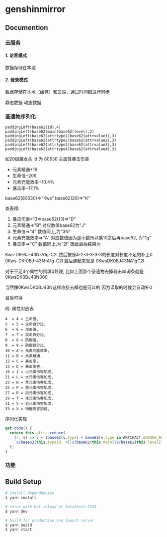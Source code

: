 # genshinmirror

## Documention

### 云服务

#### 1. 访客模式

数据存储在本地

#### 2. 登录模式

数据存储在本地（缓存）和云端，通过时间戳进行同步

静态数据 动态数据

### 圣遗物序列化

```
paddingLeft(base62(id),4)
paddingLeft(base62(main)base62(level),2)
paddingLeft(base62(attrtype1)base62(attrvalue1),3)
paddingLeft(base62(attrtype2)base62(attrvalue2),3)
paddingLeft(base62(attrtype3)base62(attrvalue3),3)
paddingLeft(base62(attrtype4)base62(attrvalue4),3)

```

如20级魔女头 id 为 80530 主属性暴击伤害

- 元素精通+19
- 生命值+209
- 元素充能效率+10.4%
- 暴击率+17.1%

base62(80530)=>"Kws"
base62(20)=>"K"

查表得:

1. 暴击伤害=13=>base62(13)=>"D"
2. 元素精通=>"B"  对应数值base62为"J"
3. 生命值=>"4"  数值同上,为"3N"
4. 元素充能效率=>"A"  对应数值因为是小数所以乘10之后再base62, 为"1g"
5. 暴击率=>"C"  数值同上,为"2l"
因此最后结果为

Kws-DK-BJ-43N-A1g-C2l
然后按照4-2-3-3-3-3的长度对长度不足的补上0
0Kws-DK-0BJ-43N-A1g-C2l
最后连起来就是
0KwsDK0BJ43NA1gC2l

对于不足4个属性的则填0处理, 比如上面那个圣遗物去掉暴击率词条就是0KwsDK0BJ43N000

当然像0KwsDK0BJ43N这样直接去掉也是可以的 因为读取的时候会自动补0

最后可得

附: 属性对应表

```
4  = 4 = 生命值,
5  = 5 = 生命百分比,
6  = 6 = 攻击值,
7  = 7 = 攻击百分比,
8  = 8 = 防御值,
9  = 9 = 防御百分比,
10 = A = 元素充能效率,
11 = B = 元素精通,
12 = C = 暴击率,
13 = D = 暴击伤害,
19 = J = 火元素伤害加成,
21 = L = 水元素伤害加成,
23 = N = 草元素伤害加成,
25 = P = 雷元素伤害加成,
27 = R = 风元素伤害加成,
29 = T = 冰元素伤害加成,
31 = V = 岩元素伤害加成,
33 = X = 物理伤害加成,
```

序列化实现
```ts
get code() {
  return this.attrs.reduce(
    (r, v) => r + (base62(v.type) + base62(v.type in ARTIFACT.ENCODE_RATIO ? v.value : v.value * 10, 2), 3),
    `${base62(this.typeId, 4)}${base62(this.main)}${base62(this.level)}`
  );
}
```

### 功能

## Build Setup

```bash
# install dependencies
$ yarn install

# serve with hot reload at localhost:7333
$ yarn dev

# build for production and launch server
$ yarn build
$ yarn start

```

